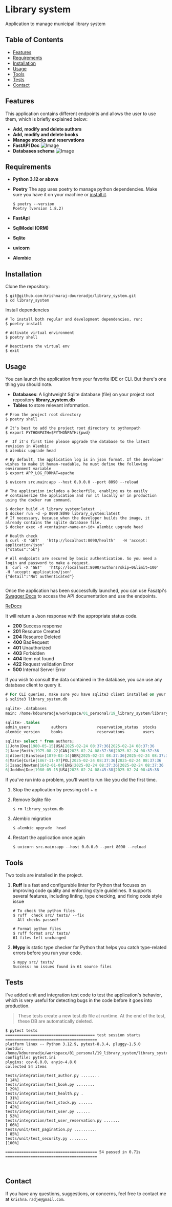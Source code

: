# Library system

Application to manage municipal library system

## Table of Contents
- [Features](#features)
- [Requirements](#requirements)
- [Installation](#installation)
- [Usage](#usage)
- [Tools](#Tools)
- [Tests](#tests)
- [Contact](#contact)


## Features

This application contains different endpoints and allows the user to use them, which is briefly explained below:

- **Add, modify and delete authors**
- **Add, modify and delete books**
- **Manage stocks and reservations**
- **FastAPI Doc**
![Image](images/FastApi_doc.jpg)
- **Databases schema**
![Image](images/library_system_uml.png)


## Requirements

- **Python 3.12 or above**
- **Poetry** The app uses poetry to manage python dependencies. Make sure you have it on your machine or [install it](https://python-poetry.org/docs/#installation).

    ```shell
    $ poetry --version
    Poetry (version 1.8.2)
    ```    
- **FastApi**
- **SqlModel (ORM)**
- **Sqlite**     
- **uvicorn**
- **Alembic**


## Installation
Clone the repository:

```shell
$ git@github.com:krishnaraj-doureradje/library_system.git
$ cd library_system
```

Install dependencies
```shell
# To install both regular and development dependencies, run:
$ poetry install 

# Activate virtual environment
$ poetry shell

# Deactivate the virtual env
$ exit
```

## Usage
You can launch the application from your favorite IDE or CLI.
But there's one thing you should note.

- **Databases**: A lightweight Sqlite database (file) on your project root repository **library_system.db**
- **Tables** to store relevant information.


```shell
# From the project root directory
$ poetry shell

# It's best to add the project root directory to pythonpath
$ export PYTHONPATH=$PYTHONPATH:{pwd}

#  If it's first time please upgrade the database to the latest revision in Alembic
$ alembic upgrade head

# By default, the application log is in json format. If the developer wishes to make it human-readable, he must define the following environment variable 
$ export APP_LOG_FORMAT=apache

$ uvicorn src.main:app --host 0.0.0.0 --port 8090 --reload

# The application includes a Dockerfile, enabling us to easily 
# containerize the application and run it locally or in production using the docker run command.

$ docker build -t library_system:latest  .
$ docker run -d -p 8090:8090 library_system:latest
# If necessary, because when the developer builds the image, it already contains the sqlite database file.
$ docker exec -d <container-name-or-id> alembic upgrade head

# Health check
$ curl -X 'GET'   'http://localhost:8090/health'   -H 'accept: application/json' 
{"status":"ok"}

# All endpoints are secured by basic authentication. So you need a login and password to make a request.
$  curl -X 'GET'   'http://localhost:8090/authors?skip=0&limit=100'   -H 'accept: application/json'
{"detail":"Not authenticated"}
                                                                                                                                                                                                                                    
```

Once the application has been successfully launched, you can use Fasatpi's [Swagger Docs](http://127.0.0.1:8090/docs#/) to access the API documentation and use the endpoints.

[ReDocs](http://127.0.0.1:8090/redoc)

It will return a Json response with the appropriate status code.

- **200** Success response
- **201** Resource Created
- **204** Resource Deleted
- **400** BadRequest
- **401** Unauthorized
- **403** Forbidden
- **404** Item not found
- **422** Request validation Error
- **500** Internal Server Error

If you wish to consult the data contained in the database, you can use any database client to query it.

```sql
# For CLI queries, make sure you have sqlite3 client installed on your machine.
$ sqlite3 library_system.db

sqlite> .databases
main: /home/kdoureradje/workspace/01_personal/19_library_system/library_system/library_system.db r/w

sqlite> .tables
admin_users         authors             reservation_status  stocks            
alembic_version     books               reservations        users

sqlite> select * from authors;
1|John|Doe|1980-05-15|USA|2025-02-24 08:37:36|2025-02-24 08:37:36
2|Jane|Smith|1975-08-22|CAN|2025-02-24 08:37:36|2025-02-24 08:37:36
3|Albert|Einstein|1879-03-14|GER|2025-02-24 08:37:36|2025-02-24 08:37:36
4|Marie|Curie|1867-11-07|POL|2025-02-24 08:37:36|2025-02-24 08:37:36
5|Isaac|Newton|1642-01-04|ENG|2025-02-24 08:37:36|2025-02-24 08:37:36
6|Joddhn|Doe|1980-05-15|USA|2025-02-24 08:45:38|2025-02-24 08:45:38
```

If you've run into a problem, you'll want to run like you did the first time.

1. Stop the application by pressing ctrl + c
    
2. Remove Sqlite file
    ```shell
    $ rm library_system.db
    ```
3. Alembic migration
    ```shell
    $ alembic upgrade  head
    ```

4. Restart the application once again
    ```shell
    $ uvicorn src.main:app --host 0.0.0.0 --port 8090 --reload
    ```

## Tools
Two tools are installed in the project.
1. **Ruff** is a fast and configurable linter for Python that focuses on improving code quality and enforcing style guidelines. It supports several features, including linting, type checking, and fixing code style issue

    ```shell
    # To check the python files 
    $ ruff  check src/ tests/ --fix
      All checks passed!      

    # Format python files
    $ ruff format src/ tests/
    61 files left unchanged                           
    ```
    
2. **Mypy** is static type checker for Python that helps you catch type-related errors before you run your code.

    ```shell
    $ mypy src/ tests/ 
    Success: no issues found in 61 source files                                                                    
    ```

## Tests
I've added unit and integration test code to test the application's behavior, which is very useful for detecting bugs in the code before it goes into production.

> These tests create a new test.db file at runtime. At the end of the test, these DB are automatically deleted.

```shell
$ pytest tests     
======================================= test session starts ========================================
platform linux -- Python 3.12.9, pytest-8.3.4, pluggy-1.5.0
rootdir: /home/kdoureradje/workspace/01_personal/19_library_system/library_system/tests
configfile: pytest.ini
plugins: cov-6.0.0, anyio-4.8.0
collected 54 items                                                                                 

tests/integration/test_author.py ........                                                    [ 14%]
tests/integration/test_book.py ........                                                      [ 29%]
tests/integration/test_health.py .                                                           [ 31%]
tests/integration/test_stock.py ......                                                       [ 42%]
tests/integration/test_user.py ......                                                        [ 53%]
tests/integration/test_user_reservation.py .......                                           [ 66%]
tests/unit/test_pagination.py ..........                                                     [ 85%]
tests/unit/test_security.py ........                                                         [100%]

======================================== 54 passed in 0.71s ========================================



```

## Contact
If you have any questions, suggestions, or concerns, feel free to contact me at `krishna.radje@gmail.com`.
